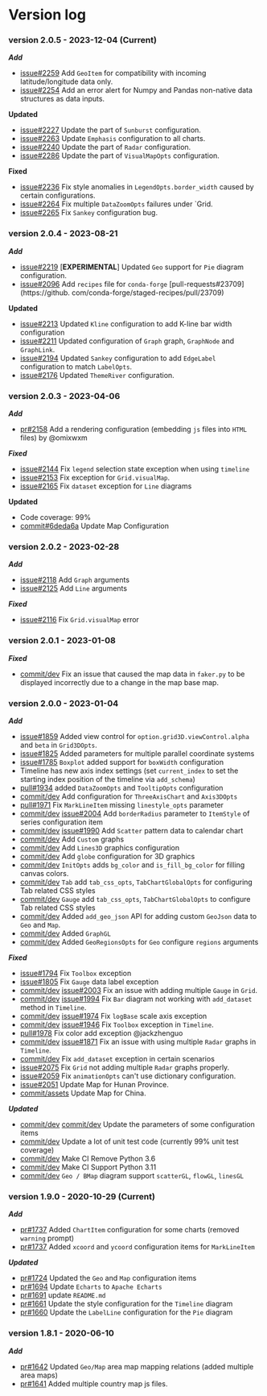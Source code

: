 # Version log

### version 2.0.5 - 2023-12-04 (Current)
***Add***
* [issue#2259](https://github.com/pyecharts/pyecharts/issues/2259) Add `GeoItem` for compatibility with incoming latitude/longitude data only.
* [issue#2254](https://github.com/pyecharts/pyecharts/issues/2254) Add an error alert for Numpy and Pandas non-native data structures as data inputs.

**Updated**
* [issue#2227](https://github.com/pyecharts/pyecharts/issues/2227) Update the part of `Sunburst` configuration.
* [issue#2263](https://github.com/pyecharts/pyecharts/issues/2263) Update `Emphasis` configuration to all charts.
* [issue#2240](https://github.com/pyecharts/pyecharts/issues/2240) Update the part of `Radar` configuration.
* [issue#2286](https://github.com/pyecharts/pyecharts/pull/2286) Update the part of `VisualMapOpts` configuration.

**Fixed**
* [issue#2236](https://github.com/pyecharts/pyecharts/issues/2236) Fix style anomalies in `LegendOpts.border_width` caused by certain configurations.
* [issue#2264](https://github.com/pyecharts/pyecharts/issues/2264) Fix multiple `DataZoomOpts` failures under `Grid.
* [issue#2265](https://github.com/pyecharts/pyecharts/issues/2265) Fix `Sankey` configuration bug.

### version 2.0.4 - 2023-08-21
***Add***
* [issue#2219](https://github.com/pyecharts/pyecharts/issues/2219) [**EXPERIMENTAL**] Updated `Geo` support for `Pie` diagram configuration.
* [issue#2096](https://github.com/pyecharts/pyecharts/issues/2096) Add `recipes` file for `conda-forge` [pull-requests#23709](https://github. com/conda-forge/staged-recipes/pull/23709)

**Updated**
* [issue#2213](https://github.com/pyecharts/pyecharts/issues/2213) Updated `Kline` configuration to add K-line bar width configuration
* [issue#2211](https://github.com/pyecharts/pyecharts/issues/2211) Updated configuration of `Graph` graph, `GraphNode` and `GraphLink`.
* [issue#2194](https://github.com/pyecharts/pyecharts/issues/2194) Updated `Sankey` configuration to add `EdgeLabel` configuration to match `LabelOpts`.
* [issue#2176](https://github.com/pyecharts/pyecharts/issues/2176) Updated `ThemeRiver` configuration.

### version 2.0.3 - 2023-04-06
***Add***
* [pr#2158](https://github.com/pyecharts/pyecharts/pull/2158) Add a rendering configuration (embedding `js` files into `HTML` files) by @omixwxm

***Fixed***
* [issue#2144](https://github.com/pyecharts/pyecharts/issues/2144) Fix `legend` selection state exception when using `timeline`
* [issue#2153](https://github.com/pyecharts/pyecharts/issues/2153) Fix exception for `Grid.visualMap`.
* [issue#2165](https://github.com/pyecharts/pyecharts/issues/2165) Fix `dataset` exception for `Line` diagrams

**Updated**
* Code coverage: 99%
* [commit#6deda6a](https://github.com/pyecharts/pyecharts/pull/2155/commits/6deda6a9abfe597d7af1c5fcb5e32d327ac73e68) Update Map Configuration


### version 2.0.2 - 2023-02-28
***Add***
* [issue#2118](https://github.com/pyecharts/pyecharts/issues/2118) Add `Graph` arguments
* [issue#2125](https://github.com/pyecharts/pyecharts/issues/2125) Add `Line` arguments

***Fixed***
* [issue#2116](https://github.com/pyecharts/pyecharts/issues/2116) Fix `Grid.visualMap` error


### version 2.0.1 - 2023-01-08
***Fixed***
* [commit/dev](https://github.com/pyecharts/pyecharts/commit/d7788ba4b56545bbfe92e39516b6842ac39e9837) Fix an issue that caused the map data in `faker.py` to be displayed incorrectly due to a change in the map base map.

### version 2.0.0 - 2023-01-04

***Add***
* [issue#1859](https://github.com/pyecharts/pyecharts/issues/1859) Added view control for `option.grid3D.viewControl.alpha` and `beta` in `Grid3DOpts`.
* [issue#1825](https://github.com/pyecharts/pyecharts/issues/1825) Added parameters for multiple parallel coordinate systems
* [issue#1785](https://github.com/pyecharts/pyecharts/issues/1785) `Boxplot` added support for `boxWidth` configuration
* Timeline has new axis index settings (set `current_index` to set the starting index position of the timeline via `add_schema`)
* [pull#1934](https://github.com/pyecharts/pyecharts/pull/1934) added `DataZoomOpts` and `TooltipOpts` configuration
* [commit/dev](https://github.com/pyecharts/pyecharts/commit/3547c50434400e6bd347204afff56331f27ea767) Add configuration for `ThreeAxisChart` and `Axis3DOpts`
* [pull#1971](https://github.com/pyecharts/pyecharts/pull/1971) Fix `MarkLineItem` missing `linestyle_opts` parameter
* [commit/dev](https://github.com/pyecharts/pyecharts/commit/2b6fd503349b72b6addad57ff33d253c22743a78) [issue#2004](https://github.com/pyecharts/pyecharts/issues/2004) Add `borderRadius` parameter to `ItemStyle` of series configuration item
* [commit/dev](https://github.com/pyecharts/pyecharts/commit/2b6fd503349b72b6addad57ff33d253c22743a78) [issue#1990](https://github.com/pyecharts/pyecharts/issues/1990) Add `Scatter` pattern data to calendar chart
* [commit/dev](https://github.com/pyecharts/pyecharts/commit/d25cca137b13fdd852bf91d74de816847877bd05) Add `Custom` graphs
* [commit/dev](https://github.com/pyecharts/pyecharts/commit/a85711c3114127d866ffac16d27672802d009e81) Add `Lines3D` graphics configuration
* [commit/dev](https://github.com/pyecharts/pyecharts/commit/a85711c3114127d866ffac16d27672802d009e81) Add `globe` configuration for 3D graphics
* [commit/dev](https://github.com/pyecharts/pyecharts/commit/73a5b11689d9626b61122a58d48e85536800a135) `InitOpts` adds `bg_color` and `is_fill_bg_color` for filling canvas colors.
* [commit/dev](https://github.com/pyecharts/pyecharts/commit/73a5b11689d9626b61122a58d48e85536800a135) `Tab` add `tab_css_opts`, `TabChartGlobalOpts` for configuring Tab related CSS styles 
* [commit/dev](https://github.com/pyecharts/pyecharts/commit/7f5a2eae7cc15b0929a42b0082d7409040e6d382) `Gauge` add `tab_css_opts`, `TabChartGlobalOpts` to configure Tab related CSS styles
* [commit/dev](https://github.com/pyecharts/pyecharts/commit/84483fd6165db0cf607fb95dd4e431d83f2871fe) Added `add_geo_json` API for adding custom `GeoJson` data to `Geo` and `Map`. 
* [commit/dev](https://github.com/pyecharts/pyecharts/pull/2104/commits/74c151a371ffb44336a3aea3d624e27535527711) Added `GraphGL`
* [commit/dev](https://github.com/pyecharts/pyecharts/pull/2104/commits/aaf8076e6d28787dd16d4219f1e473c3c076eb54) Added `GeoRegionsOpts` for `Geo` configure `regions` arguments

***Fixed***
* [issue#1794](https://github.com/pyecharts/pyecharts/issues/1794) Fix `Toolbox` exception
* [issue#1805](https://github.com/pyecharts/pyecharts/issues/1805) Fix `Gauge` data label exception
* [commit/dev](https://github.com/pyecharts/pyecharts/commit/2b6fd503349b72b6addad57ff33d253c22743a78) [issue#2003](https://github.com/pyecharts/pyecharts/issues/2003) Fix an issue with adding multiple `Gauge` in `Grid`.
* [commit/dev](https://github.com/pyecharts/pyecharts/commit/2b6fd503349b72b6addad57ff33d253c22743a78) [issue#1994](https://github.com/pyecharts/pyecharts/issues/1994) Fix `Bar` diagram not working with `add_dataset` method in `Timeline`.
* [commit/dev](https://github.com/pyecharts/pyecharts/commit/2b6fd503349b72b6addad57ff33d253c22743a78) [issue#1974](https://github.com/pyecharts/pyecharts/issues/1974) Fix `logBase` scale axis exception
* [commit/dev](https://github.com/pyecharts/pyecharts/commit/2b6fd503349b72b6addad57ff33d253c22743a78) [issue#1946](https://github.com/pyecharts/pyecharts/issues/1946) Fix `Toolbox` exception in `Timeline`.
* [pull#1978](https://github.com/pyecharts/pyecharts/pull/1978) Fix color add exception @jackzhenguo
* [commit/dev](https://github.com/pyecharts/pyecharts/commit/2b6fd503349b72b6addad57ff33d253c22743a78) [issue#1871](https://github.com/pyecharts/pyecharts/issues/1871) Fix an issue with using multiple `Radar` graphs in `Timeline`.
* [commit/dev](https://github.com/pyecharts/pyecharts/commit/d25cca137b13fdd852bf91d74de816847877bd05) Fix `add_dataset` exception in certain scenarios
* [issue#2075](https://github.com/pyecharts/pyecharts/issues/2075) Fix `Grid` not adding multiple `Radar` graphs properly.
* [issue#2059](https://github.com/pyecharts/pyecharts/issues/2059) Fix `animationOpts` can't use dictionary configuration.
* [issue#2051](https://github.com/pyecharts/pyecharts/issues/2051) Update Map for Hunan Province.
* [commit/assets](https://github.com/pyecharts/pyecharts-assets/commit/5b95f0b0fbfd641b7cd74e6f597354df1abcbb6c) Update Map for China.

***Updated***
* [commit/dev](https://github.com/pyecharts/pyecharts/commit/d25cca137b13fdd852bf91d74de816847877bd05) [commit/dev](https://github.com/pyecharts/pyecharts/commit/a85711c3114127d866ffac16d27672802d009e81) Update the parameters of some configuration items
* [commit/dev](https://github.com/pyecharts/pyecharts/commit/a85711c3114127d866ffac16d27672802d009e81) Update a lot of unit test code (currently 99% unit test coverage)
* [commit/dev](https://github.com/pyecharts/pyecharts/pull/2104/commits/73d56348de063b3135687f23c876a47dcc7ccd73) Make CI Remove Python 3.6
* [commit/dev](https://github.com/pyecharts/pyecharts/pull/2104/commits/29a6c4249bce6dea209e81f58065f9e8486a9beb) Make CI Support Python 3.11
* [commit/dev](https://github.com/pyecharts/pyecharts/pull/2104/commits/4d0edd9f8c1fd667c03b3fd575ffa759a89f311e) `Geo / BMap` diagram support `scatterGL`, `flowGL`, `linesGL`

### version 1.9.0 - 2020-10-29 (Current)

***Add***
* [pr#1737](https://github.com/pyecharts/pyecharts/pull/1737) Added `ChartItem` configuration for some charts (removed `warning` prompt)
* [pr#1737](https://github.com/pyecharts/pyecharts/pull/1726) Added `xcoord` and `ycoord` configuration items for `MarkLineItem`

***Updated***
* [pr#1724](https://github.com/pyecharts/pyecharts/pull/1724) Updated the `Geo` and `Map` configuration items
* [pr#1694](https://github.com/pyecharts/pyecharts/pull/1694) Update `Echarts` to `Apache Echarts`
* [pr#1691](https://github.com/pyecharts/pyecharts/pull/1691) update `README.md`
* [pr#1661](https://github.com/pyecharts/pyecharts/pull/1661) Update the style configuration for the `Timeline` diagram
* [pr#1660](https://github.com/pyecharts/pyecharts/pull/1660) Update the `LabelLine` configuration for the `Pie` diagram

### version 1.8.1 - 2020-06-10

***Add***
* [pr#1642](https://github.com/pyecharts/pyecharts/pull/1642) Updated `Geo/Map` area map mapping relations (added multiple area maps)
* [pr#1641](https://github.com/pyecharts/pyecharts/pull/1641) Added multiple country map js files.
